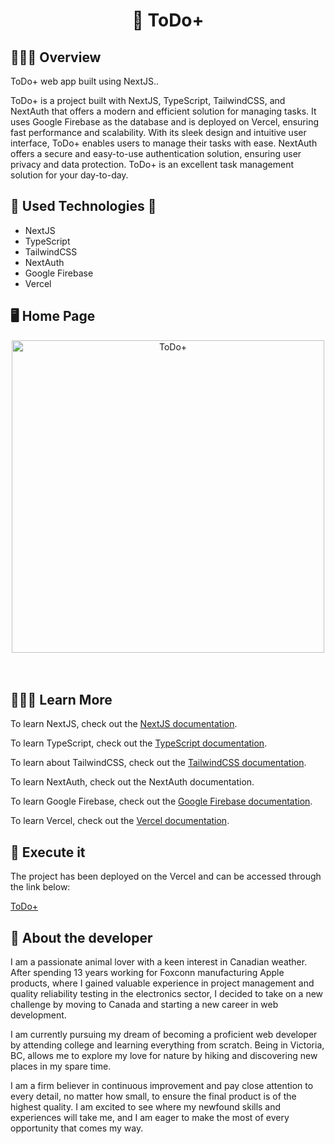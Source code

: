 <h1 align="center"> 📝 ToDo+ </h1>
<h2> 🧑🏻‍💻 Overview </h2>

<p> ToDo+ web app built using NextJS..

ToDo+ is a project built with NextJS, TypeScript, TailwindCSS, and NextAuth that offers a modern and efficient solution for managing tasks. It uses Google Firebase as the database and is deployed on Vercel, ensuring fast performance and scalability. With its sleek design and intuitive user interface, ToDo+ enables users to manage their tasks with ease. NextAuth offers a secure and easy-to-use authentication solution, ensuring user privacy and data protection. ToDo+ is an excellent task management solution for your day-to-day. </p>

<h2>🔐 Used Technologies 🚀</h2>
<ul>
  <li>NextJS</li>
  <li>TypeScript</li>
  <li>TailwindCSS</li>
  <li>NextAuth</li>
  <li>Google Firebase</li>
  <li>Vercel</li>
</ul>

<h2> 🖥 Home Page </h2>

<div align='center'>
  <img width="500" alt="ToDo+" src="https://user-images.githubusercontent.com/111170704/232164154-9c943f58-94f5-42cc-80d6-f8a88d529722.png">
</div>
<br></br>


<h2>🧑🏻‍💻 Learn More</h2>

<p>To learn NextJS, check out the <a href="https://nextjs.org/">NextJS documentation</a>.</p>
<p>To learn TypeScript, check out the <a href="https://www.typescriptlang.org/docs/">TypeScript documentation</a>.</p>
<p>To learn about TailwindCSS, check out the <a href="https://tailwindcss.com/">TailwindCSS documentation</a>.</p>
<p>To learn NextAuth, check out the <a https://next-auth.js.org/">NextAuth documentation</a>.</p>
<p>To learn Google Firebase, check out the <a href="https://firebase.google.com/">Google Firebase documentation</a>.</p>
<p>To learn Vercel, check out the <a href="https://vercel.com/">Vercel documentation</a>.</p>

<h2>📝 Execute it</h2>

<p>The project has been deployed on the Vercel and can be accessed through the link below: </p>

<a href="https://todo-plus-built.vercel.app">
  ToDo+
</a>

<h2> 👨 About the developer</h2>

<p>I am a passionate animal lover with a keen interest in Canadian weather. After spending 13 years working for Foxconn manufacturing Apple products, where I gained valuable experience in project management and quality reliability testing in the electronics sector, I decided to take on a new challenge by moving to Canada and starting a new career in web development.

I am currently pursuing my dream of becoming a proficient web developer by attending college and learning everything from scratch. Being in Victoria, BC, allows me to explore my love for nature by hiking and discovering new places in my spare time.

I am a firm believer in continuous improvement and pay close attention to every detail, no matter how small, to ensure the final product is of the highest quality. I am excited to see where my newfound skills and experiences will take me, and I am eager to make the most of every opportunity that comes my way.</p>

